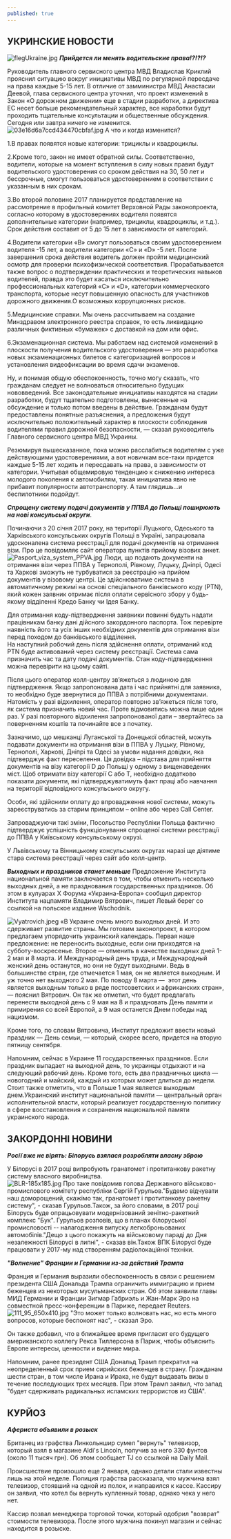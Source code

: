 ```yaml
---
published: true
---
```



## УКРИНСКИЕ НОВОСТИ


![flegUkraine.jpg]({{site.baseurl}}images/flegUkraine.jpg)
_**Прийдется ли менять водительские права!?!?!?**_  

Руководитель главного сервисного центра МВД Владислав Криклий прояснил ситуацию вокруг инициативы МВД по регулярной пересдаче на права каждые 5-15 лет. В отличие от замминистра МВД Анастасии Деевой, глава сервисного центра уточнил, что проект изменений в Закон «О дорожном движении» еще в стадии разработки, а директива ЕС несет больше рекомендательный характер, все наработки будут проходить тщательные консультации и общественные обсуждения. Сегодня или завтра ничего не изменится.  
![03e16d6a7ccd434470cbfaf.jpg]({{site.baseurl}}images/03e16d6a7ccd434470cbfaf.jpg) 
А что и когда изменится?  
 
 1.В правах появятся новые категории: трициклы и квадроциклы.  
 
 2.Кроме того, закон не имеет обратной силы. Соответственно, водители, которые на момент вступления в силу новых правил будут водительского удостоверения со сроком действия на 30, 50 лет и бессрочные, смогут пользоваться удостоверением в соответствии с указанным в них срокам.  
 
 3.Во второй половине 2017 планируется представление на рассмотрение в профильный комитет Верховной Рады законопроекта, согласно которому в удостоверениях водителя появятся дополнительные категории (например, трициклы, квадроциклы, и т.д.). Срок действия составит от 5 до 15 лет в зависимости от категорий.  
 
 4.Водители категории «В» смогут пользоваться своим удостоверением водителя -15 лет, а водители категории «С» и «D» -5 лет. После завершения срока действия водитель должен пройти медицинский осмотр для проверки психофизической соответствия. Прорабатывается также вопрос о подтверждении практических и теоретических навыков водителей, правда это будет касаться исключительно профессиональных категорий «С» и «D», категории коммерческого транспорта, которые несут повышенную опасность для участников дорожного движения.О возможных коррупционных рисков.  
 
 5.Медицинские справки. Мы очень рассчитываем на создание Минздравом электронного реестра справок, то есть ликвидацию различных фиктивных «бумажек» с доставкой на дом или офис.  
 
 6.Экзаменационная система. Мы работаем над системой изменений в плоскости получения водительского удостоверения — это разработка новых экзаменационных билетов с категоризацией вопросов и установления видеофиксации во время сдачи экзаменов.  
 
 Ну, и понимая общую обеспокоенность, точно могу сказать, что гражданам следует не волноваться относительно будущих нововведений. Все законодательные инициативы находятся на стадии разработки, будут тщательно подготовлены, вынесенные на обсуждение и только потом введены в действие. Гражданам будут предоставлены понятные разъяснения, а предложения будут исключительно положительный характер в плоскости соблюдения водителями правил дорожной безопасности, — сказал руководитель Главного сервисного центра МВД Украины.

Резюмируя вышесказанное, пока можно расслабиться водителям с уже действующими удостоверениями, а вот новичкам все-таки придется каждые 5-15 лет ходить и пересдавать на права, в зависимости от категории. Учитывая общемировую тенденцию к снижению интереса молодого поколения к автомобилям, такая инициатива явно не прибавит популярности автотранспорту. А там глядишь…и беспилотники подойдут. 

 _**Спрощену систему подачі документів у ППВА до Польщі поширюють на нові консульські округи**_. 
 
 Починаючи з 20 січня 2017 року, на території Луцького, Одеського та Харківського консульських округів Польщі в Україні, запрацювала удосконалена система реєстрації для подачі документів на отримання візи. Про це повідомляє сайт оператора пунктів прийому візових анкет.  
 ![Pasport_viza_system_PPVA.jpg]({{site.baseurl}}images/Pasport_viza_system_PPVA.jpg) 
 Люди, що подають документи на отримання візи через ППВА у Тернополі, Рівному, Луцьку, Дніпрі, Одесі та Харкові зможуть не турбуватися за реєстрацію на прийом документів у візовому центрі. Це здійснюватиме система в автоматичному режимі на основі спеціального банківського коду (PTN), який кожен заявник отримає після оплати сервісного збору у будь-якому відділенні Кредо Банку чи Ідея Банку.

Для отримання коду-підтвердження заявники повинні будуть надати працівникам банку дані дійсного закордонного паспорта. Тож перевірте наявність його та усіх інших необхідних документів для отримання візи перед походом до банківського відділення.  
На наступний робочий день після здійснення оплати, отриманий код PTN буде активований через систему реєстрації. Система сама призначить час та дату подачі документів. Стан коду-підтвердження можна перевірити на цьому сайті.

Після цього оператор колл-центру зв’яжеться з людиною для підтвердження. Якщо запропонована дата і час прийнятні для заявника, то необхідно буде звернутися до ППВА з потрібними документами. Натомість у разі відхилення, оператор повторно зв’яжеться після того, як система призначить новий час. Проте відмовитись можна лише один раз. У разі повторного відхилення запропонованої дати – звертайтесь за поверненням коштів та починайте все з початку.

Зазначимо, що мешканці Луганської та Донецької областей, можуть подавати документи на отримання візи в ППВА у Луцьку, Рівному, Тернополі, Харкові, Дніпрі та Одесі за умови надання довідки, яка підтверджує факт переселення. Ця довідка – підстава для прийняття документів на візу категорії D до Польщі у одному з вищенаведених міст. Щоб отримати візу категорії С або Т, необхідно додатково показати документи, які підтверджуватимуть факт праці або навчання на території відповідного консульського округу.

Особи, які здійснили оплату до впровадження нової системи, можуть зареєструватись за старим принципом – online або через Call Center.

Запроваджуючи такі зміни, Посольство Республіки Польща фактично підтверджує успішність функціонування спрощеної системи реєстрації до ППВА у Київському консульському окрузі.

У Львівському та Вінницькому консульських округах наразі ще діятиме стара система реєстрації через сайт або колл-центр.

 

_**Выходных и праздников станет меньше**_
 Предложение Института национальной памяти заключается в том, чтобы отменить несколько выходных дней, а не празднования государственных праздников. Об этом в кулуарах Х Форума «Украина-Европа» сообщил директор  Института нацпамяти Владимир Вятрович, пишет Левый берег со ссылкой на польское издание Wschodnik.  
 
 ![Vyatrovich.jpeg]({{site.baseurl}}images/Vyatrovich.jpeg)
 «В Украине очень много выходных дней. И это сдерживает развитие страны. Мы готовим законопроект, в котором предлагаем упорядочить украинский календарь. Первая наше предложение: не переносить выходные, если они приходятся на субботу-воскресенье. Второе — отменить в качестве выходных дней 1-2 мая и 8 марта. И Международный день труда, и Международный женский день останутся, но они не будут выходными. Ведь в большинстве стран, где отмечается 1 мая, он не является выходным. И уж точно нет выходного 2 мая. По поводу 8 марта —  этот день является выходным только в ряде постсоветских и африканских стран», — пояснил Вятрович.
Он так
же отметил, что будет предлагать перенести выходной день с 9 мая на 8 и праздновать День памяти и примирения со всей Европой, а 9 мая останется Днем победы над нацизмом.


Кроме того, по словам Вятровича, Институт предложит ввести новый праздник — День семьи, — который, скорее всего, придется на вторую пятницу сентября.


Напомним, сейчас в Украине 11 государственных праздников. Если праздник выпадает на выходной день, то украинцы отдыхают и на следующий рабочий день. Кроме того, есть два праздничных цикла — новогодний и майский, каждый из которых может длиться до недели. Стоит также отметить, что в Польше 1 мая является выходным днем.Уkраинский институт национальной памяти — центральный орган исполнительной власти, который реализует государственную политику в сфере восстановления и сохранения национальной памяти украинского народа. 

## ЗАКОРДОННI НОВИНИ 

_**Росії вже не вірять: Білорусь взялася розробляти власну зброю**_

У Білорусі в 2017 році випробують гранатомет і протитанкову ракетну систему власного виробництва.  
![BLR-185x185.jpg]({{site.baseurl}}images/BLR-185x185.jpg)
Про таке повідомив голова Державного військово-промислового комітету республіки Сергій Гурульов."Будемо відчувати наш доморощений, скажімо так, гранатомет і протитанкову ракетну систему", - сказав Гурульов.Також, за його словами, в 2017 році Білорусь буде опрацьовувати модернізований зенітно-ракетний комплекс "Бук". Гурульов розповів, що в планах білоруської промисловості -- налагодження випуску легкоброньованих автомобілів."Дещо з цього покажуть на військовому параді до Дня незалежності Білорусі в липні", - сказав він.Також ВПК Білорусі буде працювати у 2017-му над створенням радіолокаційної техніки.
 
 _**"Волнение" Франции и Германии из-за действий Трампа**_ 
 
 Франция и Германия выразили обеспокоенность в связи с решением президента США Дональда Трампа ограничить иммиграцию и прием беженцев из некоторых мусульманских стран. Об этом заявили главы МИД Германии и Франции Зигмар Габриэль и Жан-Марк Эро на совместной пресс-конференции в Париже, передает Reuters.  
 ![111_95_650x410.jpg]({{site.baseurl}}images/111_95_650x410.jpg)
 "Это может только волновать нас, но есть много вопросов, которые беспокоят нас", - сказал Эро.

Он также добавил, что в ближайшее время пригласит его будущего американского коллегу Рекса Тиллерсона в Париж, чтобы объяснить Европе интересы, ценности и видение мира.

Напомним, ранее президент США Дональд Трамп прекратил на неопределенный срок прием сирийских беженцев в страну. Гражданам шести стран, в том числе Ирана и Ирака, не будут выдавать визы в течение последующих трех месяцев. При этом Трамп заявил, что запад "будет сдерживать радикальных исламских террористов из США".  
 
 
 ## КУРЙОЗ  
 
  
_**Афериста объявили в розыск**_

Британец из графства Линкольншир сумел "вернуть" телевизор, который взял в магазине Aldi's Lincoln, получив за него 330 фунтов (около 11 тысяч грн). Об этом сообщает TJ со ссылкой на Daily Mail.

Происшествие произошло еще 2 января, однако детали стали известны лишь на этой неделе. Полиция графства рассказала, что мужчина взял телевизор, стоявший на одной из полок, и направился к кассе. Кассиру он заявил, что хотел бы вернуть купленный товар, однако чека у него нет.

Кассир позвал менеджера торговой точки, который одобрил "возврат" стоимости телевизора. После этого мужчина покинул магазин и сейчас находится в розыске.



 
 

